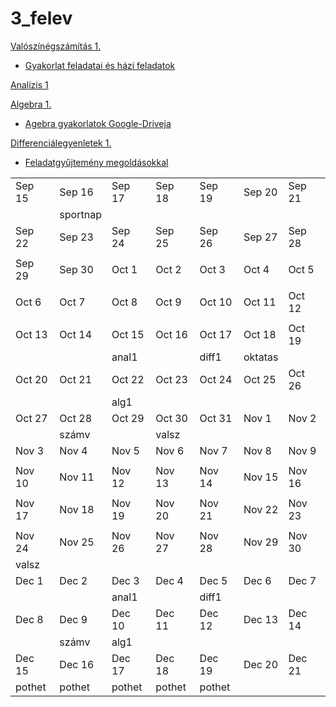 # 3_felev

[Valószínégszámítás 1.](https://math.bme.hu/~pet/valszam/Vsz2025.html)

* [Gyakorlat feladatai és házi feladatok](https://math.bme.hu/~pet/valszam/utemVsz1_2025f3.pdf)

[Analízis 1](https://math.bme.hu/~pataki/crs/an1/)

[Algebra 1.](https://math.bme.hu/~nagyat/alg1ea.html)

* [Agebra gyakorlatok Google-Driveja](https://drive.google.com/drive/folders/1QC0Hiccs7oOYJz0tfQhJW2KWa3doRv5T?usp=drive_link)

[Differenciálegyenletek 1.](https://math.bme.hu/~mkiss/)

* [Feladatgyűjtemény megoldásokkal](http://tankonyvtar.ttk.bme.hu/pdf/166.pdf)

|     |     |     |     |     |     |     |
| --- | --- | --- | --- | --- | --- | --- |
| Sep 15 | Sep 16 | Sep 17 | Sep 18 | Sep 19 | Sep 20 | Sep 21 |
|     | sportnap |     |     |     |     |     |
| Sep 22 | Sep 23 | Sep 24 | Sep 25 | Sep 26 | Sep 27 | Sep 28 |
|     |     |     |     |     |     |     |
| Sep 29 | Sep 30 | Oct 1 | Oct 2 | Oct 3 | Oct 4 | Oct 5 |
|     |     |     |     |     |     |     |
| Oct 6 | Oct 7 | Oct 8 | Oct 9 | Oct 10 | Oct 11 | Oct 12 |
|     |     |     |     |     |     |     |
| Oct 13 | Oct 14 | Oct 15 | Oct 16 | Oct 17 | Oct 18 | Oct 19 |
|     |     | anal1 |     | diff1 | oktatas |     |
| Oct 20 | Oct 21 | Oct 22 | Oct 23 | Oct 24 | Oct 25 | Oct 26 |
|     |     | alg1 |     |     |     |     |
| Oct 27 | Oct 28 | Oct 29 | Oct 30 | Oct 31 | Nov 1 | Nov 2 |
|     | számv |     | valsz |     |     |     |
| Nov 3 | Nov 4 | Nov 5 | Nov 6 | Nov 7 | Nov 8 | Nov 9 |
|     |     |     |     |     |     |     |
| Nov 10 | Nov 11 | Nov 12 | Nov 13 | Nov 14 | Nov 15 | Nov 16 |
|     |     |     |     |     |     |     |
| Nov 17 | Nov 18 | Nov 19 | Nov 20 | Nov 21 | Nov 22 | Nov 23 |
|     |     |     |     |     |     |     |
| Nov 24 | Nov 25 | Nov 26 | Nov 27 | Nov 28 | Nov 29 | Nov 30 |
| valsz |     |     |     |     |     |     |
| Dec 1 | Dec 2 | Dec 3 | Dec 4 | Dec 5 | Dec 6 | Dec 7 |
|     |     | anal1 |     | diff1 |     |     |
| Dec 8 | Dec 9 | Dec 10 | Dec 11 | Dec 12 | Dec 13 | Dec 14 |
|     | számv | alg1 |     |     |     |     |
| Dec 15 | Dec 16 | Dec 17 | Dec 18 | Dec 19 | Dec 20 | Dec 21 |
| pothet |  pothet   |   pothet  |  pothet   |  pothet   |    |     |
